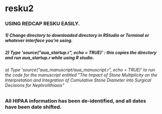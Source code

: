 # resku2

### USING REDCAP RESKU EASILY. 

##### 1) Change directory to downloaded directory in RStudio or Terminal or whatever interface you're using.
##### 2) Type 'source("aua_startup.r", echo = TRUE)' : this copies the directory and run aua_startup.r while using R studio.
######  a) Type 'source("aua_manuscript/aua_manuscript.r", echo = TRUE)' to run the code for the manuscript entitled "The Impact of Stone Multiplicity on the Interpretation and Integration of Cumulative Stone Diameter into Surgical Decisions for Nephrolithiasis"

### All HIPAA information has been de-identified, and all dates have been date shifted.

